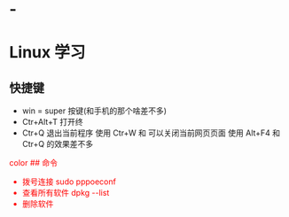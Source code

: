 # -
# Linux 学习
## 快捷键
- win = super 按键(和手机的那个啥差不多)
- Ctr+Alt+T  打开终
- Ctr+Q 退出当前程序
  使用 Ctr+W 和 可以关闭当前网页页面 使用 Alt+F4 和 Ctr+Q 的效果差不多








<font color=red>color ## 命令 
- 拨号连接 sudo pppoeconf
- 查看所有软件 dpkg --list
- 删除软件 
